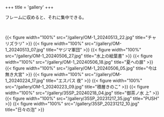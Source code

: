 +++
title = 'gallery'
+++

フレームに収めると、それに集中できる。

<br>

{{< figure width="100%" src="/gallery/OM-1_20240513_22.jpg" title="チャリズラリ" >}}
{{< figure width="100%" src="/gallery/OM-1_20240513_07.jpg" title="ヤジマ軍団" >}}
{{< figure width="100%" src="/gallery/OM-1_20240506_27.jpg" title="水上の絵葉書" >}}
{{< figure width="100%" src="/gallery/OM-1_20240506_18.jpg" title="夏への扉" >}}
{{< figure width="100%" src="/gallery/OM-1_20240506_05.jpg" title="今は無き大宮" >}}
{{< figure width="100%" src="/gallery/OM-1_20240224_17.jpg" title="エスパス 夜" >}}
{{< figure width="100%" src="/gallery/OM-1_20240223_09.jpg" title="積層きのこ" >}}
{{< figure width="100%" src="/gallery/35SP_20240218_04.jpg" title="御茶ノ水 上" >}}
{{< figure width="100%" src="/gallery/35SP_20231217_35.jpg" title="PUSH" >}}
{{< figure width="100%" src="/gallery/35SP_20231212_10.jpg" title="日々の泡" >}}
